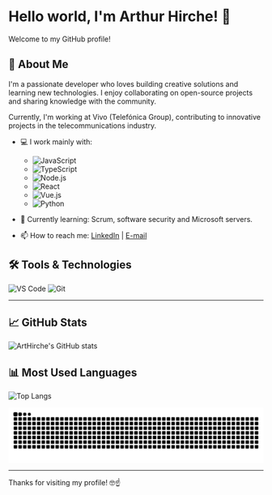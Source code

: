 # Hello world, I'm Arthur Hirche! 👋

Welcome to my GitHub profile!

## 🚀 About Me

I'm a passionate developer who loves building creative solutions and learning new technologies. I enjoy collaborating on open-source projects and sharing knowledge with the community.

Currently, I'm working at Vivo (Telefónica Group), contributing to innovative projects in the telecommunications industry.

- 💻 I work mainly with:

  - ![JavaScript](https://img.shields.io/badge/JavaScript-F7DF1E?style=for-the-badge&logo=javascript&logoColor=black)
  - ![TypeScript](https://img.shields.io/badge/TypeScript-007ACC?style=for-the-badge&logo=typescript&logoColor=white)
  - ![Node.js](https://img.shields.io/badge/Node.js-339933?style=for-the-badge&logo=nodedotjs&logoColor=white)
  - ![React](https://img.shields.io/badge/React-20232A?style=for-the-badge&logo=react&logoColor=61DAFB)
  - ![Vue.js](https://img.shields.io/badge/Vue.js-35495E?style=for-the-badge&logo=vue.js&logoColor=4FC08D)
  - ![Python](https://img.shields.io/badge/Python-3776AB?style=for-the-badge&logo=python&logoColor=white)

- 🌱 Currently learning: Scrum, software security and Microsoft servers.
- 📫 How to reach me: [LinkedIn](https://www.linkedin.com/in/arthurhirche/) | [E-mail](mailto:hirche.arthur@gmail.com)

## 🛠️ Tools & Technologies

![VS Code](https://img.shields.io/badge/VS%20Code-007ACC?style=for-the-badge&logo=visual-studio-code&logoColor=white)
![Git](https://img.shields.io/badge/Git-F05032?style=for-the-badge&logo=git&logoColor=white)

---

## 📈 GitHub Stats

![ArtHirche's GitHub stats](https://github-readme-stats.vercel.app/api?username=ArtHirche&show_icons=true&theme=radical)

## 📊 Most Used Languages

![Top Langs](https://github-readme-stats.vercel.app/api/top-langs/?username=ArtHirche&layout=compact&theme=radical)

<picture align="center">
  <source media="(prefers-color-scheme: dark)" srcset="https://raw.githubusercontent.com/arthirche/arthirche/output/github-contribution-grid-snake-dark.svg">
  <source media="(prefers-color-scheme: light)" srcset="https://raw.githubusercontent.com/arthirche/arthirche/output/github-contribution-grid-snake-dark.svg">
  <img align="center" alt="github contribution grid snake animation" src="https://raw.githubusercontent.com/arthirche/arthirche/output/github-contribution-grid-snake.svg">
</picture>

---

Thanks for visiting my profile! 🤓☝️
